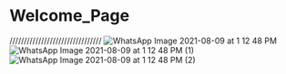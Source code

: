 # Welcome_Page

////////////////////////////////
![WhatsApp Image 2021-08-09 at 1 12 48 PM](https://user-images.githubusercontent.com/68545867/128673940-60f0bd4e-b0cd-4ee6-86c9-f0024c79e153.jpeg)
![WhatsApp Image 2021-08-09 at 1 12 48 PM (1)](https://user-images.githubusercontent.com/68545867/128673944-cb3d263d-c962-4afc-b426-9fbd9162059b.jpeg)
![WhatsApp Image 2021-08-09 at 1 12 48 PM (2)](https://user-images.githubusercontent.com/68545867/128673947-33504dd7-4cb0-4573-92b5-fa8662882b73.jpeg)

